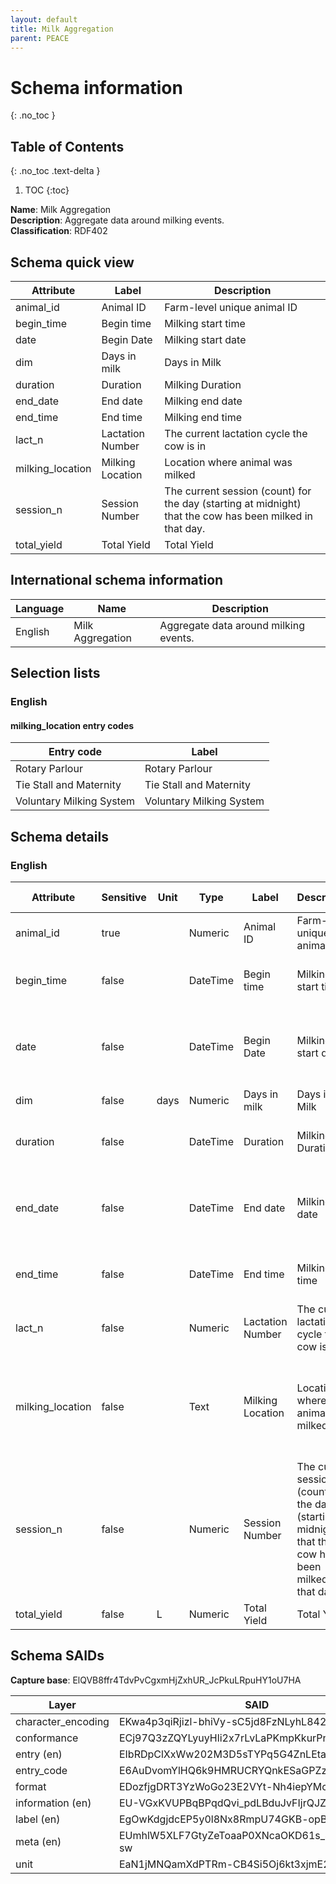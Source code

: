 ```yaml
---
layout: default  
title: Milk Aggregation
parent: PEACE
---
```


# Schema information
{: .no_toc }

## Table of Contents
{: .no_toc .text-delta }

1. TOC
{:toc}

**Name**: Milk Aggregation  
**Description**: Aggregate data around milking events.  
**Classification**: RDF402  

## Schema quick view

| Attribute | Label | Description |
| --- | --- | --- |
| animal_id | Animal ID | Farm-level unique animal ID |
| begin_time | Begin time | Milking start time |
| date | Begin Date | Milking start date |
| dim | Days in milk | Days in Milk |
| duration | Duration | Milking Duration |
| end_date | End date | Milking end date |
| end_time | End time | Milking end time |
| lact_n | Lactation Number | The current lactation cycle the cow is in |
| milking_location | Milking Location | Location where animal was milked |
| session_n | Session Number | The current session (count) for the day (starting at midnight) that the cow has been milked in that day. |
| total_yield | Total Yield | Total Yield |

## International schema information

| Language | Name | Description |
| --- | --- | --- |
| English | Milk Aggregation | Aggregate data around milking events. |

## Selection lists

### English

#### milking_location entry codes

| Entry code | Label |
| --- | --- |
| Rotary Parlour | Rotary Parlour |
| Tie Stall and Maternity | Tie Stall and Maternity |
| Voluntary Milking System | Voluntary Milking System |

## Schema details

### English

| Attribute | Sensitive | Unit | Type | Label | Description | List | Character encoding | Required entry | Format rule |
| --- | --- | --- | --- | --- | --- | --- | --- | --- | --- |
| animal_id | true |  | Numeric | Animal ID | Farm-level unique animal ID | Not a list | utf-8 | true | ^\-?\[0\-9\]\+$ |
| begin_time | false |  | DateTime | Begin time | Milking start time | Not a list | utf-8 | false | ^\(\[01\]\[0\-9\]\|2\[0\-3\]\):\[0\-5\]\[0\-9\]:\[0\-5\]\[0\-9\]$/gm |
| date | false |  | DateTime | Begin Date | Milking start date | Not a list | utf-8 | false | ^\(?:\(?:19\|20\)\\d\{2\}\)\-\(?:0\[1\-9\]\|1\[0\-2\]\)\-\(?:0\[1\-9\]\|\[1\-2\]\\d\|3\[0\-1\]\)$ |
| dim | false | days | Numeric | Days in milk | Days in Milk | Not a list | utf-8 | false | ^\-?\[0\-9\]\+$ |
| duration | false |  | DateTime | Duration | Milking Duration | Not a list | utf-8 | false | ^\(\[01\]\[0\-9\]\|2\[0\-3\]\):\[0\-5\]\[0\-9\]:\[0\-5\]\[0\-9\]$/gm |
| end_date | false |  | DateTime | End date | Milking end date | Not a list | utf-8 | false | ^\(?:\(?:19\|20\)\\d\{2\}\)\-\(?:0\[1\-9\]\|1\[0\-2\]\)\-\(?:0\[1\-9\]\|\[1\-2\]\\d\|3\[0\-1\]\)$ |
| end_time | false |  | DateTime | End time | Milking end time | Not a list | utf-8 | false | ^\(\[01\]\[0\-9\]\|2\[0\-3\]\):\[0\-5\]\[0\-9\]:\[0\-5\]\[0\-9\]$/gm |
| lact_n | false |  | Numeric | Lactation Number | The current lactation cycle the cow is in | Not a list | utf-8 | false | ^\-?\[0\-9\]\+$ |
| milking_location | false |  | Text | Milking Location | Location where animal was milked | Rotary Parlour, Tie Stall and Maternity, Voluntary Milking System | utf-8 | false | ^\.\{0,50\}$ |
| session_n | false |  | Numeric | Session Number | The current session (count) for the day (starting at midnight) that the cow has been milked in that day. | Not a list | utf-8 | false | ^\-?\[0\-9\]\+$ |
| total_yield | false | L | Numeric | Total Yield | Total Yield | Not a list | utf-8 | false | ^\[\-\+\]?\\d\*\\\.?\\d\+$ |

## Schema SAIDs

**Capture base**: ElQVB8ffr4TdvPvCgxmHjZxhUR_JcPkuLRpuHY1oU7HA

| Layer | SAID |
| --- | --- |
| character_encoding | EKwa4p3qiRjizl-bhiVy-sC5jd8FzNLyhL842vbEGpXM |
| conformance | ECj97Q3zZQYLyuyHli2x7rLvLaPKmpKkurPnnPMD9wbY |
| entry (en) | EIbRDpClXxWw202M3D5sTYPq5G4ZnLEta8FvK9lclunQ |
| entry_code | E6AuDvomYlHQ6k9HMRUCRYQnkESaGPZzh17CkVgsltPo |
| format | EDozfjgDRT3YzWoGo23E2VYt-Nh4iepYMc3kf02Uh1u4 |
| information (en) | EU-VGxKVUPBqBPqdQvi_pdLBduJvFIjrQJZHKHlBsAvM |
| label (en) | EgOwKdgjdcEP5y0l8Nx8RmpU74GKB-opBZj7LF-Y1hFc |
| meta (en) | EUmhlW5XLF7GtyZeToaaP0XNcaOKD61s_48bFCX6J-sw |
| unit | EaN1jMNQamXdPTRm-CB4Si5Oj6kt3xjmE2BjXkOzT664 |
